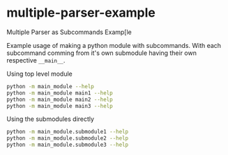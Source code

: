 # multiple-parser-example
Multiple Parser as Subcommands Examp[le

Example usage of making a python module with subcommands.
With each subcommand comming from it's own submodule having their own respective `__main__`.

Using top level module
```bash
python -m main_module --help
python -m main_module main1 --help
python -m main_module main2 --help
python -m main_module main3 --help
```

Using the submodules directly
```bash
python -m main_module.submodule1 --help
python -m main_module.submodule2 --help
python -m main_module.submodule3 --help
```
